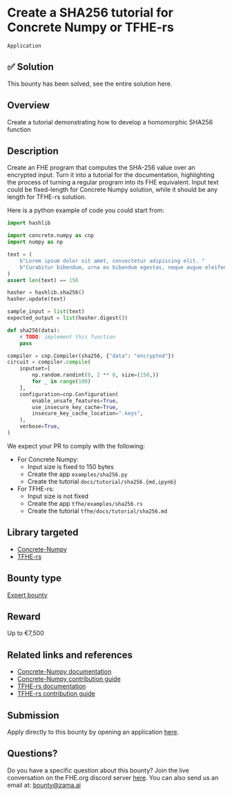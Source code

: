 # Create a SHA256 tutorial for Concrete Numpy or TFHE-rs
`Application`

## ✅ Solution
This bounty has been solved, see the entire solution here.

## Overview
Create a tutorial demonstrating how to develop a homomorphic SHA256 function

## Description

Create an FHE program that computes the SHA-256 value over an encrypted input.
Turn it into a tutorial for the documentation, highlighting the process of turning a regular
program into its FHE equivalent. Input text could be fixed-length for Concrete Numpy solution,
while it should be any length for TFHE-rs solution.

Here is a python example of code you could start from:

```python
import hashlib

import concrete.numpy as cnp
import numpy as np

text = (
    b"Lorem ipsum dolor sit amet, consectetur adipiscing elit. "
    b"Curabitur bibendum, urna eu bibendum egestas, neque augue eleifend odio, et sagittis viverra."
)
assert len(text) == 150

hasher = hashlib.sha256()
hasher.update(text)

sample_input = list(text)
expected_output = list(hasher.digest())

def sha256(data):
    # TODO: implement this function
    pass

compiler = cnp.Compiler(sha256, {"data": "encrypted"})
circuit = compiler.compile(
    inputset=[
        np.random.randint(0, 2 ** 8, size=(150,))
        for _ in range(100)
    ],
    configuration=cnp.Configuration(
        enable_unsafe_features=True,
        use_insecure_key_cache=True,
        insecure_key_cache_location=".keys",
    ),
    verbose=True,
)
```

We expect your PR to comply with the following:

* For Concrete Numpy:
  * Input size is fixed to 150 bytes
  * Create the app `examples/sha256.py`
  * Create the tutorial `docs/tutorial/sha256.{md,ipynb}`
* For TFHE-rs:
  * Input size is not fixed
  * Create the app `tfhe/examples/sha256.rs`
  * Create the tutorial `tfhe/docs/tutorial/sha256.md`

## Library targeted
* [Concrete-Numpy](https://github.com/zama-ai/concrete-numpy)
* [TFHE-rs](https://github.com/zama-ai/tfhe-rs)

## Bounty type
[Expert bounty](https://github.com/zama-ai/bounty-program#expert-bounties)

## Reward
Up to €7,500

## Related links and references
* [Concrete-Numpy documentation](https://docs.zama.ai/concrete-numpy)
* [Concrete-Numpy contribution guide](https://docs.zama.ai/concrete-numpy/developer/contributing)
* [TFHE-rs documentation](https://docs.zama.ai/tfhe-rs)
* [TFHE-rs contribution guide](https://docs.zama.ai/tfhe-rs/developers/contributing)

## Submission
Apply directly to this bounty by opening an application [here](https://github.com/zama-ai/bounty-program/issues/new?assignees=zaccherinij%2C+aquint-zama&labels=Application&projects=&template=zama-bounty-program--application.md&title=%3Center+Bounty+name%3E).

## Questions?
Do you have a specific question about this bounty? Join the live conversation on the FHE.org discord server [here](https://discord.fhe.org). You can also send us an email at: bounty@zama.ai
